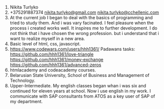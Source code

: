 1. Nikita Turlyko
2. +375291887374 nikita.turlyko@gmail.com nikita.turlyko@cchellenic.com
3. At the current job I began to deal with the basics of programming and tried to study them. And i was vary facinated. I feel pleasure when the process i created works well. It inspires me to further development. I do not think that i have chosen the wrong profession. but i understand that i want to realize myself in a new area.
4. Basic level of html, css, javascript.
5. https://www.codewars.com/users/hhh1361/ Padawans tasks: https://github.com/hhh1361/love-triangle https://github.com/hhh1361/money-exchange https://github.com/hhh1361/advanced-zeros
6. htmlacademy and codeacademy courses.
7. Belarusian State University, School of Business and Management of Technology.
8. Upper-Intermediate. My english classes began whan i was six and continued for eleven years at school. Now i use english in my work. I communicate with SAP consultants from ATOS as a key user of SAP of my department.
